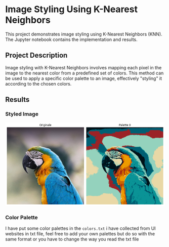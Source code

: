 # Image Styling Using K-Nearest Neighbors

This project demonstrates image styling using K-Nearest Neighbors (KNN). The Jupyter notebook contains the implementation and results.

## Project Description

Image styling with K-Nearest Neighbors involves mapping each pixel in the image to the nearest color from a predefined set of colors. This method can be used to apply a specific color palette to an image, effectively "styling" it according to the chosen colors.

## Results

### Styled Image

![Styled Image](images/style.png)

### Color Palette
I have put some color palettes in the `colors.txt` i have collected from UI websites in txt file, feel free to add your own palettes but do so with the same format or you have to change the way you read the txt file

